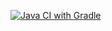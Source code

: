 [![Java CI with Gradle](https://github.com/JulyJulyZH/Patterns2/actions/workflows/gradle-publish.yml/badge.svg)](https://github.com/JulyJulyZH/Patterns2/actions/workflows/gradle-publish.yml)
